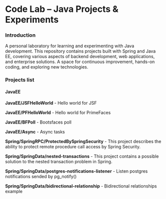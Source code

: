 # Code Lab – Java Projects & Experiments

### Introduction

A personal laboratory for learning and experimenting with Java development. This repository contains projects built with Spring and Java EE, covering various aspects of backend development, web applications, and enterprise solutions. A space for continuous improvement, hands-on coding, and exploring new technologies.

### Projects list

#### JavaEE

**JavaEE/JSFHelloWorld** - Hello world for JSF

**JavaEE/PFHelloWorld** - Hello world for PrimeFaces

**JavaEE/BFPoll** - Bootsfaces poll

**JavaEE/Async** - Async tasks

**Spring/SpringRPC/ProtectedBySpringSecurity** - This project describes the ability to protect remote procedure call access by Spring Security.

**Spring/SpringData/nested-transactions** - This project contains a possible solution to the nested transaction problem in Spring.

**Spring/SpringData/postgres-notifications-listener** - Listen postgres notifications sended by pg_notify()

**Spring/SpringData/bidirectional-relationship** - Bidirectional relationships example
